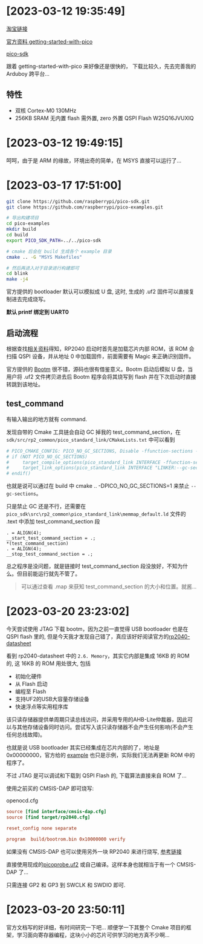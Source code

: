 

# [2023-03-12 19:35:49]

[淘宝链接](https://item.taobao.com/item.htm?spm=a1z09.2.0.0.5b792e8dLTWZSH&id=693716966122&_u=h1jo8mlg023a)

[官方资料 getting-started-with-pico](https://datasheets.raspberrypi.com/pico/getting-started-with-pico.pdf) 

[pico-sdk](https://github.com/raspberrypi/pico-sdk.git)

跟着 getting-started-with-pico 来好像还是很快的， 下载比较久，先去完善我的 Arduboy 跨平台...

## 特性

* 双核 Cortex-M0 130MHz
* 256KB SRAM 无内置 flash 需外置, zero 外置 QSPI Flash W25Q16JVUXIQ

# [2023-03-12 19:49:15]

呵呵，由于是 ARM 的缘故，环境出奇的简单，在 MSYS 直接可以运行了...

# [2023-03-17 17:51:00]

```sh
git clone https://github.com/raspberrypi/pico-sdk.git
git clone https://github.com/raspberrypi/pico-examples.git

# 导出构建项目
cd pico-examples
mkdir build
cd build
export PICO_SDK_PATH=../../pico-sdk

# cmake 后会在 build 生成各个 example 目录
cmake .. -G "MSYS Makefiles"

# 然后再进入对于目录进行构建即可
cd blink
make -j4
```

官方提供的 bootloader 默认可以模拟成 U 盘, 这时, 生成的 .uf2 固件可以直接复制进去完成烧写。

**默认 printf 绑定到 UART0**

## 启动流程 

根据查找[相关资料](https://wiki.segger.com/Raspberry_Pi_RP2040)得知，RP2040 启动时首先是加载芯片内部 ROM，该 ROM 会扫描 QSPI 设备，并从地址 0 中加载固件，前面需要有 Magic 来正确识别固件。

官方提供的 [Bootm](https://github.com/raspberrypi/pico-bootrom.git) 很不错，源码也很有借鉴意义。Bootm 启动后模拟 U 盘，当用户将 .uf2 文件拷贝进去后 Bootm 程序会将其烧写到 flash 并在下次启动时直接转跳到该地址。

## test_command

有输入输出的地方就有 command.

发现自带的 Cmake 工具链会自动 GC 掉我的 test_command_section，在 `sdk/src/rp2_common/pico_standard_link/CMakeLists.txt` 中可以看到 

```cmake
# PICO_CMAKE_CONFIG: PICO_NO_GC_SECTIONS, Disable -ffunction-sections -fdata-sections and --gc-sections, type=bool, default=0, advanced=true, group=pico_standard_link
# if (NOT PICO_NO_GC_SECTIONS)
#     target_compile_options(pico_standard_link INTERFACE -ffunction-sections -fdata-sections)
#     target_link_options(pico_standard_link INTERFACE "LINKER:--gc-sections")
# endif()
```

也就是说可以通过在 build 中 cmake .. -DPICO_NO_GC_SECTIONS=1 来禁止 `--gc-sections`。

只是禁止 GC 还是不行，还需要在 `pico_sdk\src\rp2_common\pico_standard_link\memmap_default.ld` 文件的 .text 中添加 test_command_section 段

```ld
. = ALIGN(4);
__start_test_command_section = .;
*(test_command_section)
. = ALIGN(4);
__stop_test_command_section = .;
```

总之程序是没问题，就是链接时 test_command_section 段没放好，不知为什么。但目前能运行就先不管了。

> 可以通过查看 .map 来获知 test_command_section 的大小和位置。就酱...


# [2023-03-20 23:23:02]

今天尝试使用 JTAG 下载 bootm，因为之前一直觉得 USB bootloader 也是在 QSPI flash 里的, 但是今天我才发现自己错了，真应该好好阅读官方的[rp2040-datasheet](https://datasheets.raspberrypi.com/rp2040/rp2040-datasheet.pdf)

看到 rp2040-datasheet 中的 `2.6. Memory`，其实它内部是集成 16KB 的 ROM 的, 这 16KB 的 ROM 用处很大, 包括

* 初始化硬件
* 从 Flash 启动
* 编程至 Flash
* 支持UF2的USB大容量存储设备
* 快速浮点等实用程序库

该只读存储器提供单周期只读总线访问，并采用专用的AHB-Lite仲裁器，因此可以与其他存储设备同时访问。尝试写入该只读存储器不会产生任何影响(不会产生任何总线故障)。

也就是说 USB bootloader 其实已经集成在芯片内部的了，地址是 0x00000000，官方给的 [example](https://github.com/raspberrypi/pico-bootrom) 也只是示例，实际我们无法再更新 ROM 中的程序了。

不过 JTAG 是可以调试和下载到 QSPI Flash 的, 下载算法直接来自 ROM 了...

使用之前买的 CMSIS-DAP 即可烧写:

openocd.cfg

```cfg
source [find interface/cmsis-dap.cfg]
source [find target/rp2040.cfg]

reset_config none separate

program  build/bootrom.bin 0x10000000 verify
```

如果没有 CMSIS-DAP 也可以使用另外一块 RP2040 来进行烧写, [参考链接](https://github.com/rp-rs/rp2040-project-template/blob/main/debug_probes.md)

直接使用现成的[picoprobe.uf2](https://github.com/raspberrypi/picoprobe/releases/download/picoprobe-cmsis-v1.02/picoprobe.uf2) 或自己编译。这样本身也就相当于有一个 CMSIS-DAP 了...

只需连接 GP2 和 GP3 到 SWCLK 和 SWDIO 即可.


# [2023-03-20 23:50:11]

官方文档写的好详细，有时间研究一下吧... 顺便学一下其整个 Cmake 项目的框架，学习面向寄存器编程，这块小小的芯片可供学习的地方真不少啊...
